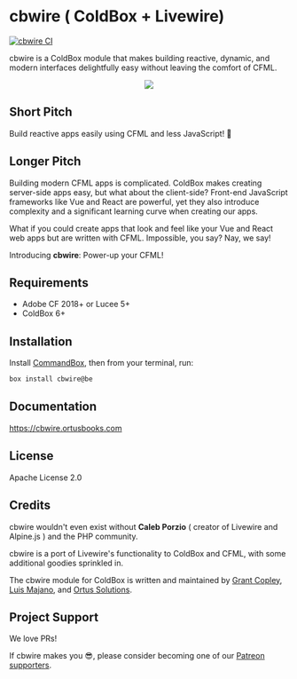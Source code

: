 # cbwire ( ColdBox + Livewire)

[![cbwire CI](https://github.com/coldbox-modules/cbwire/actions/workflows/ci.yml/badge.svg?branch=development)](https://github.com/coldbox-modules/cbwire/actions/workflows/ci.yml)

cbwire is a ColdBox module that makes building reactive, dynamic, and modern interfaces delightfully easy without leaving the comfort of CFML.

<div align="center">
	<img src="https://user-images.githubusercontent.com/1197835/136311530-a9647105-09b8-4c49-8ea0-85cb73714de2.png">
</div>

## Short Pitch

Build reactive apps easily using CFML and less JavaScript! 🎉

## Longer Pitch

Building modern CFML apps is complicated. ColdBox makes creating server-side apps easy, but what about the client-side? Front-end JavaScript frameworks like Vue and React are powerful, yet they also introduce complexity and a significant learning curve when creating our apps.

What if you could create apps that look and feel like your Vue and React web apps but are written with CFML. Impossible, you say? Nay, we say!

Introducing **cbwire**: Power-up your CFML!

## Requirements
* Adobe CF 2018+ or Lucee 5+
* ColdBox 6+

## Installation

Install [CommandBox](https://www.ortussolutions.com/products/commandbox), then from your terminal, run:

```bash
box install cbwire@be
```

## Documentation

https://cbwire.ortusbooks.com

## License

Apache License 2.0

## Credits

cbwire wouldn't even exist without **Caleb Porzio** ( creator of Livewire and Alpine.js ) and the PHP community. 

cbwire is a port of Livewire's functionality to ColdBox and CFML, with some additional goodies sprinkled in.

The cbwire module for ColdBox is written and maintained by [Grant Copley](https://twitter.com/grantcopley), [Luis Majano](https://twitter.com/lmajano), and [Ortus Solutions](https://www.ortussolutions.com/).

## Project Support

We love PRs!

If cbwire makes you 😎, please consider becoming one of our [Patreon supporters](https://www.patreon.com/ortussolutions).

